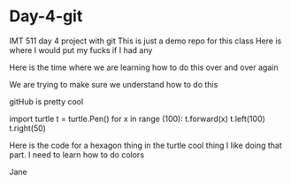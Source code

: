 # Day-4-git
IMT 511 day 4 project with git
This is just a demo repo for this class
Here is where I would put my fucks if I had any

Here is the time where we are learning how to do this over and over again


We are trying to make sure we understand how to do this

gitHub is pretty cool


import turtle
t = turtle.Pen()
for x in range (100):
    t.forward(x)
    t.left(100)
    t.right(50)
    
Here is the code for a hexagon thing in the turtle cool thing
I like doing that part. I need to learn how to do colors

Jane
